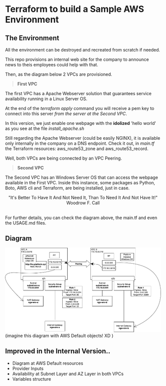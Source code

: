 # Terraform to build a Sample AWS Environment

## The Environment

All the environment can be destroyed and recreated from scratch if needed.

This repo provisions an internal web site for the company to announce news to theis employees could help with that.

Then, as the diagram below 2 VPCs are provisioned.

> **First VPC**

The first VPC has a Apache Webserver solution that guarantees service availability running in a Linux Server OS.

At the end of the *terraform apply* command you will receive a pem key to connect into this server _from the server at the Second VPC_. 

In this version, we just enable one webpage with the **idolized** 'hello world' as you see at the file *install_apache.sh*

Still regarding the Apache Webserver (could be easily NGINX), it is available only internally in the company on a DNS endpoint. Check it out, in *main.tf* the Terraform resources: aws_route53_zone and aws_route53_record.

Well, both VPCs are being connected by an VPC Peering. 

> **Second VPC**

The Second VPC has an Windows Server OS that can access the webpage available in the First VPC. Inside this instance, some packages as Python, Boto, AWS cli and Terraform, are being installed, just in case. 

<div align="center">"It's Better To Have It And Not Need It, Than To Need It And Not Have It!" <br> Woodrow F. Call </div>
<br>

For further details, you can check the diagram above, the main.tf and even the USAGE.md files.

## Diagram

![](images/platform-tf.png)
<br> (imagine this diagram with AWS Default objects! XD )

## Improved in the Internal Version..

- Diagram at AWS Default resources
- Provider Inputs
- Availability at Subnet Layer and AZ Layer in both VPCs
- Variables structure
